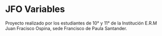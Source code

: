 # JFO Variables
Proyecto realizado por los estudiantes de 10° y 11° de la Institución E.R.M Juan Fracisco Ospina, sede Francisco de Paula Santander.
